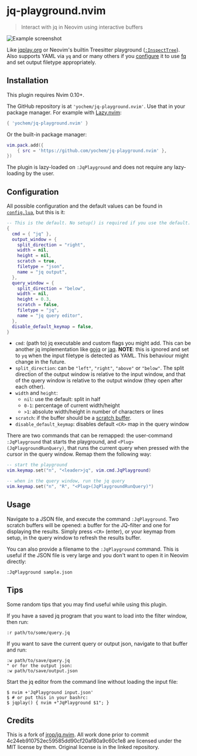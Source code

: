 # jq-playground.nvim

> Interact with jq in Neovim using interactive buffers

![Example screenshot](example/screenshot.png)

Like [jqplay.org](https://jqplay.org) or Neovim's builtin Treesitter playground
([`:InspectTree`](https://neovim.io/doc/user/treesitter.html#%3AInspectTree)).
Also supports YAML via `yq` and or many others if you
[configure](#configuration) it to use [fq](https://github.com/wader/fq) and set
output filetype appropriately.

## Installation

This plugin requires Nvim 0.10+.

The GitHub repository is at `'yochem/jq-playground.nvim'`. Use that in your
package manager. For example with
[Lazy.nvim](https://github.com/folke/lazy.nvim):

```lua
{ 'yochem/jq-playground.nvim' }
```

Or the built-in package manager:

```lua
vim.pack.add({
    { src = 'https://github.com/yochem/jq-playground.nvim' },
})
```

The plugin is lazy-loaded on `:JqPlayground` and does not require any
lazy-loading by the user.

## Configuration

All possible configuration and the default values can be found in
[`config.lua`](./lua/jq-playground/config.lua), but this is it:

```lua
-- This is the default. No setup() is required if you use the default.
{
  cmd = { "jq" },
  output_window = {
    split_direction = "right",
    width = nil,
    height = nil,
    scratch = true,
    filetype = "json",
    name = "jq output",
  },
  query_window = {
    split_direction = "below",
    width = nil,
    height = 0.3,
    scratch = false,
    filetype = "jq",
    name = "jq query editor",
  },
  disable_default_keymap = false,
}
```

- `cmd`: (path to) jq executable and custom flags you might add. This can be
  another jq implementation like [gojq](https://github.com/itchyny/gojq) or
  [jaq](https://lib.rs/crates/jaq). **NOTE**: this is ignored and set to `yq`
  when the input filetype is detected as YAML. This behaviour might change in
  the future.
- `split_direction`: can be `"left"`, `"right"`, `"above"` or `"below"`. The
  split direction of the output window is relative to the input window, and
  that of the query window is relative to the output window (they open after
  each other).
- `width` and `height`:
  - `nil`: use the default: split in half
  - `0-1`: percentage of current width/height
  - `>1`: absolute width/height in number of characters or lines
- `scratch`: if the buffer should be a [scratch
  buffer](https://neovim.io/doc/user/windows.html#scratch-buffer).
- `disable_default_keymap`: disables default `<CR>` map in the query window

There are two commands that can be remapped: the user-command `:JqPlayground`
that starts the playground, and `<Plug>(JqPlaygroundRunQuery)`, that runs the
current query when pressed with the cursor in the query window. Remap them the
following way:

```lua
-- start the playground
vim.keymap.set("n", "<leader>jq", vim.cmd.JqPlayground)

-- when in the query window, run the jq query
vim.keymap.set("n", "R", "<Plug>(JqPlaygroundRunQuery)")
```

## Usage

Navigate to a JSON file, and execute the command `:JqPlayground`. Two scratch
buffers will be opened: a buffer for the JQ-filter and one for displaying the
results. Simply press `<CR>` (enter), or your keymap from setup, in the query
window to refresh the results buffer.

You can also provide a filename to the `:JqPlayground` command. This is useful
if the JSON file is very large and you don't want to open it in Neovim
directly:

```vim
:JqPlayground sample.json
```

## Tips

Some random tips that you may find useful while using this plugin.

If you have a saved jq program that you want to load into the filter window,
then run:

```vim
:r path/to/some/query.jq
```

If you want to save the current query or output json, navigate to that buffer
and run:

```vim
:w path/to/save/query.jq
" or for the output json:
:w path/to/save/output.json
```

Start the jq editor from the command line without loading the input file:

```
$ nvim +'JqPlayground input.json'
$ # or put this in your bashrc:
$ jqplay() { nvim +"JqPlayground $1"; }
```

## Credits

This is a fork of [jrop/jq.nvim](https://github.com/jrop/jq.nvim). All work
done prior to commit 4c24eb910752ec59585dd90cf20af80a9c60c1e8 are licensed
under the MIT license by them. Original license is in the linked repository.
